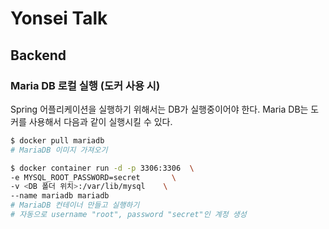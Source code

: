 # Yonsei Talk

## Backend
### Maria DB 로컬 실행 (도커 사용 시)
Spring 어플리케이션을 실행하기 위해서는 DB가 실행중이어야 한다. Maria DB는 도커를 사용해서 다음과 같이 실행시킬 수 있다.

```bash
$ docker pull mariadb
# MariaDB 이미지 가져오기

$ docker container run -d -p 3306:3306 	\
-e MYSQL_ROOT_PASSWORD=secret 		\
-v <DB 폴더 위치>:/var/lib/mysql 	\
--name mariadb mariadb
# MariaDB 컨테이너 만들고 실행하기
# 자동으로 username "root", password "secret"인 계정 생성
```

